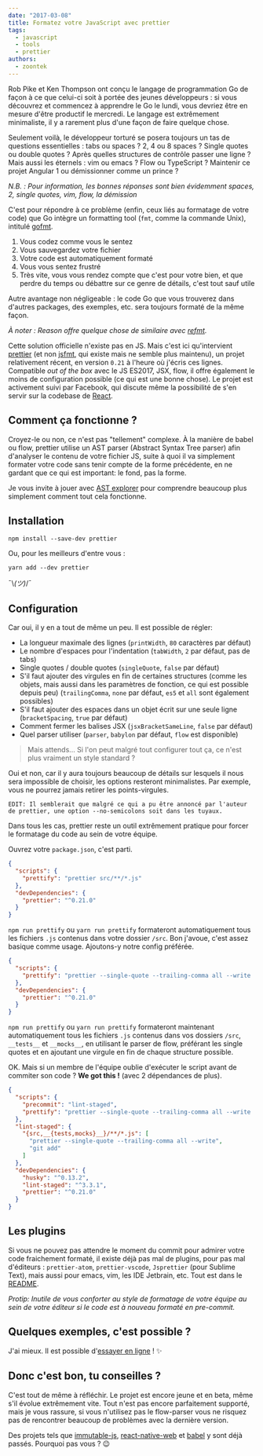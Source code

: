 ```yaml
---
date: "2017-03-08"
title: Formatez votre JavaScript avec prettier
tags:
  - javascript
  - tools
  - prettier
authors:
  - zoontek
---
```


Rob Pike et Ken Thompson ont conçu le langage de programmation Go de façon à ce que celui-ci soit à portée des jeunes développeurs : si vous découvrez et commencez à apprendre le Go le lundi, vous devriez être en mesure d'être productif le mercredi. Le langage est extrêmement minimaliste, il y a rarement plus d'une façon de faire quelque chose.

Seulement voilà, le développeur torturé se posera toujours un tas de questions essentielles : tabs ou spaces ? 2, 4 ou 8 spaces ? Single quotes ou double quotes ? Après quelles structures de contrôle passer une ligne ? Mais aussi les éternels : vim ou emacs ? Flow ou TypeScript ? Maintenir ce projet Angular 1 ou démissionner comme un prince ?

*N.B. : Pour information, les bonnes réponses sont bien évidemment spaces, 2, single quotes, vim, flow, la démission*

C'est pour répondre à ce problème (enfin, ceux liés au formatage de votre code) que Go intègre un formatting tool (`fmt`, comme la commande Unix), intitulé [gofmt](https://golang.org/cmd/gofmt/). 

1) Vous codez comme vous le sentez  
2) Vous sauvegardez votre fichier  
3) Votre code est automatiquement formaté  
4) Vous vous sentez frustré  
5) Très vite, vous vous rendez compte que c'est pour votre bien, et que perdre du temps ou débattre sur ce genre de détails, c'est tout sauf utile

Autre avantage non négligeable : le code Go que vous trouverez dans d'autres packages, des exemples, etc. sera toujours formaté de la même façon.

*À noter : Reason offre quelque chose de similaire avec [refmt](https://facebook.github.io/reason/tools.html).*

Cette solution officielle n'existe pas en JS. Mais c'est ici qu'intervient [prettier](https://github.com/prettier/prettier) (et non [jsfmt](https://www.npmjs.com/package/jsfmt), qui existe mais ne semble plus maintenu), un projet relativement récent, en version `0.21` à l'heure où j'écris ces lignes. Compatible *out of the box* avec le JS ES2017, JSX, flow, il offre également le moins de configuration possible (ce qui est une bonne chose). Le projet est activement suivi par Facebook, qui discute même la possibilité de s'en servir sur la codebase de [React](https://github.com/facebook/react/pull/9101).

## Comment ça fonctionne ?

Croyez-le ou non, ce n'est pas "tellement" complexe. À la manière de babel ou flow, prettier utilise un AST parser (Abstract Syntax Tree parser) afin d'analyser le contenu de votre fichier JS, suite à quoi il va simplement formater votre code sans tenir compte de la forme précédente, en ne gardant que ce qui est important: le fond, pas la forme.

Je vous invite à jouer avec [AST explorer](https://astexplorer.net/) pour comprendre beaucoup plus simplement comment tout cela fonctionne.

## Installation

```console
npm install --save-dev prettier
```

Ou, pour les meilleurs d'entre vous :

```console
yarn add --dev prettier
```

¯\\_(ツ)_/¯

## Configuration

Car oui, il y en a tout de même un peu. Il est possible de régler:

- La longueur maximale des lignes (`printWidth`, `80` caractères par défaut)
- Le nombre d'espaces pour l'indentation (`tabWidth`, `2` par défaut, pas de tabs)
- Single quotes / double quotes (`singleQuote`, `false` par défaut)
- S'il faut ajouter des virgules en fin de certaines structures (comme les objets, mais aussi dans les paramètres de fonction, ce qui est possible depuis peu) (`trailingComma`, `none` par défaut, `es5` et `all` sont également possibles)
- S'il faut ajouter des espaces dans un objet écrit sur une seule ligne (`bracketSpacing`, `true` par défaut)
- Comment fermer les balises JSX (`jsxBracketSameLine`, `false` par défaut)
- Quel parser utiliser (`parser`, `babylon` par défaut, `flow` est disponible)

> Mais attends… Si l'on peut malgré tout configurer tout ça, ce n'est plus vraiment un style standard ?

Oui et non, car il y aura toujours beaucoup de détails sur lesquels il nous sera impossible de choisir, les options resteront minimalistes. Par exemple, vous ne pourrez jamais retirer les points-virgules.

`EDIT: Il semblerait que malgré ce qui a pu être annoncé par l'auteur de prettier, une option --no-semicolons soit dans les tuyaux.`

Dans tous les cas, prettier reste un outil extrêmement pratique pour forcer le formatage du code au sein de votre équipe.

Ouvrez votre `package.json`, c'est parti.

```json
{
  "scripts": {
    "prettify": "prettier src/**/*.js"
  },
  "devDependencies": {
    "prettier": "^0.21.0"
  }
}
```

`npm run prettify` ou `yarn run prettify` formateront automatiquement tous les fichiers `.js` contenus dans votre dossier `/src`.
Bon j'avoue, c'est assez basique comme usage. Ajoutons-y notre config préférée.

```json
{
  "scripts": {
    "prettify": "prettier --single-quote --trailing-comma all --write '{src,__{tests,mocks}__}/**/*.js'"
  },
  "devDependencies": {
    "prettier": "^0.21.0"
  }
}
```

`npm run prettify` ou `yarn run prettify` formateront maintenant automatiquement tous les fichiers `.js` contenus dans vos dossiers `/src`, `__tests__` et `__mocks__`, en utilisant le parser de flow, préférant les single quotes et en ajoutant une virgule en fin de chaque structure possible.

OK. Mais si un membre de l'équipe oublie d'exécuter le script avant de commiter son code ?
**We got this !** (avec 2 dépendances de plus).

```json
{
  "scripts": {
    "precommit": "lint-staged",
    "prettify": "prettier --single-quote --trailing-comma all --write '{src,__{tests,mocks}__}/**/*.js'"
  },
  "lint-staged": {
    "{src,__{tests,mocks}__}/**/*.js": [
      "prettier --single-quote --trailing-comma all --write",
      "git add"
    ]
  },
  "devDependencies": {
    "husky": "^0.13.2",
    "lint-staged": "^3.3.1",
    "prettier": "^0.21.0"
  }
}
```

## Les plugins

Si vous ne pouvez pas attendre le moment du commit pour admirer votre code fraichement formaté, il existe déjà pas mal de plugins, pour pas mal d'éditeurs : `prettier-atom`, `prettier-vscode`, `Jsprettier` (pour Sublime Text), mais aussi pour emacs, vim, les IDE Jetbrain, etc. Tout est dans le [README](https://github.com/prettier/prettier/blob/master/README.md).

*Protip: Inutile de vous conforter au style de formatage de votre équipe au sein de votre éditeur si le code est à nouveau formaté en pre-commit.*

## Quelques exemples, c'est possible ?

J'ai mieux. Il est possible d'[essayer en ligne](https://prettier.github.io/prettier) ! ✨

## Donc c'est bon, tu conseilles ?

C'est tout de même à réfléchir. Le projet est encore jeune et en beta, même s'il évolue extrêmement vite. Tout n'est pas encore parfaitement supporté, mais je vous rassure, si vous n'utilisez pas le flow-parser vous ne risquez pas de rencontrer beaucoup de problèmes avec la dernière version.

Des projets tels que [immutable-js](https://github.com/facebook/immutable-js/commit/9bcc8b54a17c3bbc94d70864121784bc91011e8f), [react-native-web](https://github.com/necolas/react-native-web/commit/a2f25a46c495ca53a75e728cfb14dbdf67cdb342) et [babel](https://github.com/babel/babel/commit/bdbe2cfbc5ab5ba6f528b7ee3e4bf5ed940a47af) y sont déjà passés. Pourquoi pas vous ? 😉
